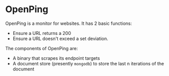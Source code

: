 OpenPing
===

OpenPing is a monitor for websites. It has 2 basic functions:

- Ensure a URL returns a 200
- Ensure a URL doesn't exceed a set deviation.

The components of OpenPing are:

- A binary that scrapes its endpoint targets
- A document store (presently `mongodb`) to store the last n iterations of the document
